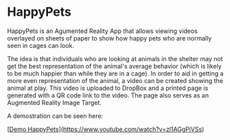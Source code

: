 # HappyPets
HappyPets is an Agumented Reality App that allows viewing videos overlayed on sheets of paper to show how happy pets who are normally seen in cages can look.

The idea is that individuals who are looking at animals in the shelter may not get the best representation of the animal's average behavior (which is likely to be much happier than while they are in a cage). In order to aid in getting a more even representation of the animal, a video can be created showing the animal at play. This video is uploaded to DropBox and a printed page is generated with a QR code link to the video. The page also serves as an Augmented Reality Image Target.

A demostration can be seen here:

[[Demo HappyPets](https://j.gifs.com/rR3y7B.gif)](https://www.youtube.com/watch?v=zl1AGgPiVSs)
